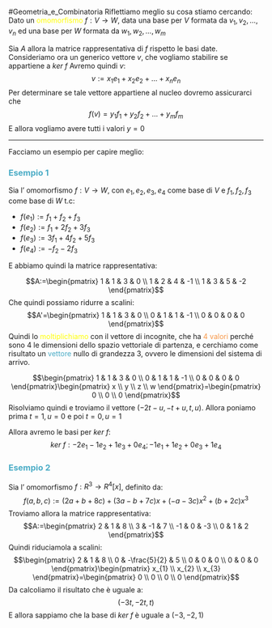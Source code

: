 #Geometria_e_Combinatoria 
Riflettiamo meglio su cosa stiamo cercando:
Dato un <font color="#ffff00">omomorfismo</font> $f:V\to W$, data una base per $V$ formata da $v_{1},v_{2},\dots,v_{n}$
ed una base per $W$ formata da $w_{1},w_{2},\dots,w_{m}$

Sia $A$ allora la matrice rappresentativa di $f$ rispetto le basi date.
Consideriamo ora un generico vettore $v$, che vogliamo stabilire se appartiene a $ker\ f$
Avremo quindi $v:$
$$v:=x_{1}e_{1}+x_{2}e_{2}+\dots+x_{n}e_{n}$$
Per determinare se tale vettore appartiene al nucleo dovremo assicurarci che
$$f(v)=y_{1}f_{1}+y_{2}f_{2}+\dots+y_{m}f_{m}$$
E allora vogliamo avere tutti i valori $y=0$


---

Facciamo un esempio per capire meglio:

### <font color="#4bacc6">Esempio 1</font>

Sia l’ omomorfismo $f:V\to W$, con $e_{1},e_{2},e_{3},e_{4}$ come base di $V$ e $f_{1},f_{2},f_{3}$ come base di $W$ t.c:
- $f(e_{1}):=f_{1}+f_{2}+f_{3}$
- $f(e_{2}):=f_{1}+2f_{2}+3f_{3}$
- $f(e_{3}):=3f_{1}+4f_{2}+5f_{3}$
- $f(e_{4}):=-f_{2}-2f_{3}$

E abbiamo quindi la matrice rappresentativa:

$$A:=\begin{pmatrix}
1 & 1 & 3 & 0 \\
1 & 2 & 4 & -1 \\
1 & 3 & 5 & -2
\end{pmatrix}$$
Che quindi possiamo ridurre a scalini:
$$A'=\begin{pmatrix}
1 & 1 & 3 & 0 \\
0 & 1 & 1 & -1 \\
0 & 0 & 0 & 0
\end{pmatrix}$$
Quindi lo <font color="#ffff00">moltiplichiamo</font> con il vettore di incognite, che ha <font color="#f79646">4 valori</font> perché sono 4 le dimensioni dello spazio vettoriale di partenza, e cerchiamo come risultato un <font color="#4bacc6">vettore</font> nullo di grandezza 3, ovvero le dimensioni del sistema di arrivo.

$$\begin{pmatrix}
1 & 1 & 3 & 0 \\
0 & 1 & 1 & -1 \\
0 & 0 & 0 & 0
\end{pmatrix}\begin{pmatrix}
x \\
y \\
z \\
w
\end{pmatrix}=\begin{pmatrix}
0 \\
0 \\
0
\end{pmatrix}$$
Risolviamo quindi e troviamo il vettore $(-2t-u,-t+u,t,u)$. Allora poniamo prima $t=1,u=0$ e poi $t=0,u=1$

Allora avremo le basi per $ker\ f$:
$$ker\ f: -2e_{1}-1e_{2}+1e_{3}+0e_{4};-1e_{1}+1e_{2}+0e_{3}+1e_{4}$$
### <font color="#4bacc6">Esempio 2</font>

Sia l’ omomorfismo $f:R^3\to R^4[x]$, definito da:
$$f(a,b,c):=(2a+b+8c)+(3a-b+7c)x+(-a-3c)x^2+(b+2c)x^3$$
Troviamo allora la matrice rappresentativa:
$$A:=\begin{pmatrix}
2 & 1 & 8 \\
3 & -1 & 7 \\
-1 & 0 & -3 \\
0 & 1 & 2
\end{pmatrix}$$
Quindi riduciamola a scalini: 
$$\begin{pmatrix}
2 & 1 & 8 \\
0 & -\frac{5}{2} & 5 \\
0 & 0 & 0 \\
0 & 0 & 0
\end{pmatrix}\begin{pmatrix}
x_{1} \\
x_{2} \\
x_{3}
\end{pmatrix}=\begin{pmatrix}
0 \\
0 \\
0 \\
0
\end{pmatrix}$$
Da calcoliamo il risultato che è uguale a:
$$(-3t,-2t,t)$$
E allora sappiamo che la base di $ker\ f$ è uguale a $(-3,-2,1)$
